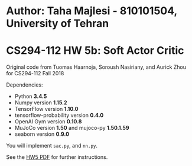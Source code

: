 # Author: Taha Majlesi - 810101504, University of Tehran
# CS294-112 HW 5b: Soft Actor Critic
Original code from Tuomas Haarnoja, Soroush Nasiriany, and Aurick Zhou for CS294-112 Fall 2018

Dependencies:
 * Python **3.4.5**
 * Numpy version **1.15.2**
 * TensorFlow version **1.10.0**
 * tensorflow-probability version **0.4.0**
 * OpenAI Gym version **0.10.8**
 * MuJoCo version **1.50** and mujoco-py **1.50.1.59**
 * seaborn version **0.9.0**

You will implement `sac.py`, and `nn.py`.

See the [HW5 PDF](http://rail.eecs.berkeley.edu/deeprlcourse/static/homeworks/hw5b.pdf) for further instructions.
